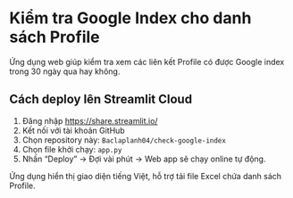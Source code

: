 # Kiểm tra Google Index cho danh sách Profile

Ứng dụng web giúp kiểm tra xem các liên kết Profile có được Google index trong 30 ngày qua hay không.

## Cách deploy lên Streamlit Cloud

1. Đăng nhập https://share.streamlit.io/
2. Kết nối với tài khoản GitHub
3. Chọn repository này: `Baclaplanh04/check-google-index`
4. Chọn file khởi chạy: `app.py`
5. Nhấn “Deploy” → Đợi vài phút → Web app sẽ chạy online tự động.

Ứng dụng hiển thị giao diện tiếng Việt, hỗ trợ tải file Excel chứa danh sách Profile.
